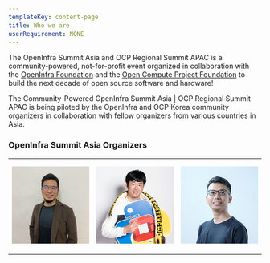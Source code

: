 ```yaml
---
templateKey: content-page
title: Who we are
userRequirement: NONE
---
```

The OpenInfra Summit Asia and OCP Regional Summit APAC is a community-powered, not-for-profit event organized in collaboration with the [OpenInfra Foundation](https://openinfra.dev/) and the [Open Compute Project Foundation](https://www.opencompute.org/) to build the next decade of open source software and hardware! 

The Community-Powered OpenInfra Summit Asia | OCP Regional Summit APAC is being piloted by the OpenInfra and OCP Korea community organizers in collaboration with fellow organizers from various countries in Asia.

### OpenInfra Summit Asia Organizers

<table>
  <tr><td>

![Rico Lin](ricolin.jpg)

  </td>
  <td name="Seongsoo Cho">

![Seongsoo Cho](seongsoo-cho.png)

  </td>
  <td name="Sapturo Aryulianto">

![Sapturo Aryulianto](saputro-aryulianto.jpeg)

  </td>
</tr>
</table>